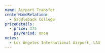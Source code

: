 ```yaml
---
name: Airport Transfer
centerNameRelation:
  - Saddleback College
priceDetails:
  - price: 175
    payPeriod: once
notes:
  - Los Angeles International Airport, LAX
---
```

